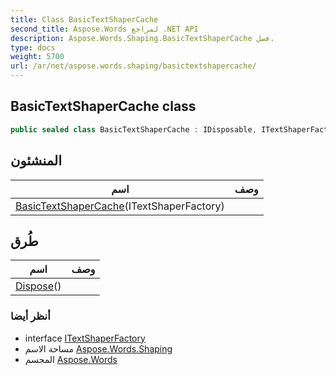 ```yaml
---
title: Class BasicTextShaperCache
second_title: Aspose.Words لمراجع .NET API
description: Aspose.Words.Shaping.BasicTextShaperCache فصل. 
type: docs
weight: 5700
url: /ar/net/aspose.words.shaping/basictextshapercache/
---
```

## BasicTextShaperCache class

```csharp
public sealed class BasicTextShaperCache : IDisposable, ITextShaperFactory
```

## المنشئون

| اسم | وصف |
| --- | --- |
| [BasicTextShaperCache](basictextshapercache/)(ITextShaperFactory) |  |

## طُرق

| اسم | وصف |
| --- | --- |
| [Dispose](../../aspose.words.shaping/basictextshapercache/dispose/)() |  |

### أنظر أيضا

* interface [ITextShaperFactory](../itextshaperfactory/)
* مساحة الاسم [Aspose.Words.Shaping](../../aspose.words.shaping/)
* المجسم [Aspose.Words](../../)


